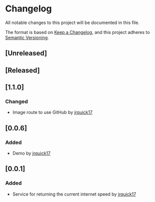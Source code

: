 # Changelog
All notable changes to this project will be documented in this file.

The format is based on [Keep a Changelog](https://keepachangelog.com/en/1.0.0/),
and this project adheres to [Semantic Versioning](https://semver.org/spec/v2.0.0.html).

## [Unreleased]

## [Released]

## [1.1.0]
### Changed
* Image route to use GitHub by [jrquick17](https://github.com/jrquick17)

## [0.0.6]
### Added
* Demo by [jrquick17](https://github.com/jrquick17)

## [0.0.1]
### Added
* Service for returning the current internet speed by [jrquick17](https://github.com/jrquick17)

